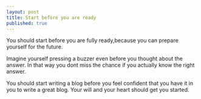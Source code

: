 ```yaml
---
layout: post
title: Start before you are ready
published: true
---
```


 You should start before you are fully ready,because you can prepare yourself for the future.
 
Imagine yourself pressing a buzzer even before you thought about the answer.
In that way you dont miss the chance if you actually know the right answer.

You should start writing a blog before you feel confident that you have it in you to write a great blog.
Your will and your heart should get you started.
